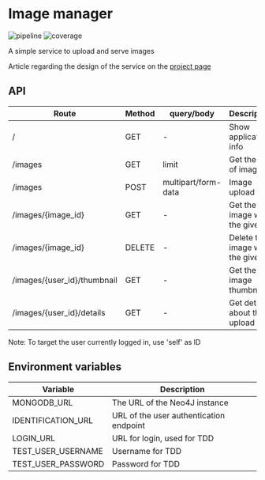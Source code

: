 # Image manager

![pipeline](https://gitlab.com/moreillon_k8s/image_manager/badges/master/pipeline.svg)
![coverage](https://gitlab.com/moreillon_k8s/image_manager/badges/master/coverage.svg)

A simple service to upload and serve images

Article regarding the design of the service on the [project page](https://articles.maximemoreillon.com/articles/112)


## API
| Route | Method | query/body | Description |
| --- | --- | --- | --- |
| / | GET | - | Show application info |
| /images | GET | limit | Get the list of images |
| /images | POST | multipart/form-data | Image upload |
| /images/{image_id} | GET | - | Get the image with the given ID |
| /images/{image_id} | DELETE | - | Delete the image with the given ID |
| /images/{user_id}/thumbnail | GET | - | Get the image thumbnail |
| /images/{user_id}/details | GET | - | Get details about the upload |

Note: To target the user currently logged in, use 'self' as ID

## Environment variables
| Variable  | Description |
| --- | --- |
| MONGODB_URL | The URL of the Neo4J instance |
| IDENTIFICATION_URL | URL of the user authentication endpoint |
| LOGIN_URL | URL for login, used for TDD |
| TEST_USER_USERNAME | Username for TDD |
| TEST_USER_PASSWORD | Password for TDD |
